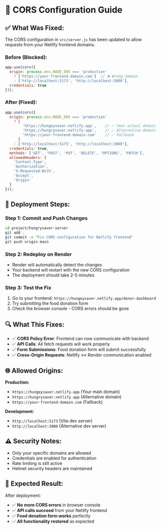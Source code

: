 # 🔧 CORS Configuration Guide

## ✅ **What Was Fixed:**

The CORS configuration in `src/server.js` has been updated to allow requests from your Netlify frontend domains.

### **Before (Blocked):**
```javascript
app.use(cors({
  origin: process.env.NODE_ENV === 'production' 
    ? ['https://your-frontend-domain.com']  // ❌ Wrong domain
    : ['http://localhost:5173', 'http://localhost:3000'],
  credentials: true
}));
```

### **After (Fixed):**
```javascript
app.use(cors({
  origin: process.env.NODE_ENV === 'production' 
    ? [
        'https://hungeysaver.netlify.app',    // ✅ Your actual domain
        'https://hungrysaver.netlify.app',    // ✅ Alternative domain
        'https://your-frontend-domain.com'    // ✅ Fallback
      ] 
    : ['http://localhost:5173', 'http://localhost:3000'],
  credentials: true,
  methods: ['GET', 'POST', 'PUT', 'DELETE', 'OPTIONS', 'PATCH'],
  allowedHeaders: [
    'Content-Type', 
    'Authorization', 
    'X-Requested-With',
    'Accept',
    'Origin'
  ]
}));
```

## 🚀 **Deployment Steps:**

### **Step 1: Commit and Push Changes**
```bash
cd project/hungrysaver-server
git add .
git commit -m "Fix CORS configuration for Netlify frontend"
git push origin main
```

### **Step 2: Redeploy on Render**
- Render will automatically detect the changes
- Your backend will restart with the new CORS configuration
- The deployment should take 2-5 minutes

### **Step 3: Test the Fix**
1. Go to your frontend: `https://hungeysaver.netlify.app/donor-dashboard`
2. Try submitting the food donation form
3. Check the browser console - CORS errors should be gone

## 🔍 **What This Fixes:**

- ✅ **CORS Policy Error**: Frontend can now communicate with backend
- ✅ **API Calls**: All fetch requests will work properly
- ✅ **Form Submissions**: Food donation form will submit successfully
- ✅ **Cross-Origin Requests**: Netlify ↔ Render communication enabled

## 🌐 **Allowed Origins:**

**Production:**
- `https://hungeysaver.netlify.app` (Your main domain)
- `https://hungrysaver.netlify.app` (Alternative domain)
- `https://your-frontend-domain.com` (Fallback)

**Development:**
- `http://localhost:5173` (Vite dev server)
- `http://localhost:3000` (Alternative dev server)

## ⚠️ **Security Notes:**

- Only your specific domains are allowed
- Credentials are enabled for authentication
- Rate limiting is still active
- Helmet security headers are maintained

## 🎯 **Expected Result:**

After deployment:
- ✅ **No more CORS errors** in browser console
- ✅ **API calls succeed** from your Netlify frontend
- ✅ **Food donation form works** perfectly
- ✅ **All functionality restored** as expected
